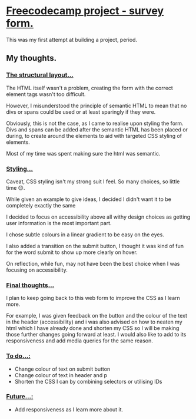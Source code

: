 # <ins>Freecodecamp project - survey form.</ins>

This was my first attempt at building a project, period.

## My thoughts.

### <ins>The structural layout…</ins>

The HTML itself wasn't a problem, creating the form with the correct element tags wasn't too difficult.

However, I misunderstood the principle of semantic HTML to mean that no divs or spans could be used or at least sparingly if they were.

Obviously, this is not the case, as I came to realise upon styling the form.
Divs and spans can be added after the semantic HTML has been placed or during, to create  around the elements to aid with targeted CSS styling of elements.

Most of my time was spent making sure the html was semantic.

### <ins>Styling…</ins>

Caveat, CSS styling isn't my strong suit I feel.
So many choices, so little time 😊.

While given an example to give ideas, I decided I didn't want it to be completely exactly the same

I decided to focus on accessibility above all withy design choices as getting user information is the most important part.

I chose subtle colours in a linear gradient to be easy on the eyes.

I also added a transition on the submit button, I thought it was kind of fun for the word submit to show up more clearly on hover.

On reflection, while fun, may not have been the best choice when I was focusing on accessibility.

### <ins>Final thoughts…</ins>

I plan to keep going back to this web form to improve the CSS as I learn more.

For example,  I was given feedback on the button and the colour of the text in the header (accessibility) and i was also advised on how to neaten my html which I have already done and shorten my CSS so I will be making those further changes going forward at least. 
I would also like to add to its responsiveness and add media queries for the same reason.

### <ins>To do…:</ins>

* Change colour of text on submit button
* Change colour of text in header and p
* Shorten the CSS I can by combining selectors or utilising IDs

### <ins>Future…:</ins>

* Add responsiveness as I learn more about it.
